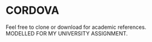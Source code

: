 # CORDOVA
Feel free to clone or download for academic references.<br>
MODELLED FOR MY UNIVERSITY ASSIGNMENT.
